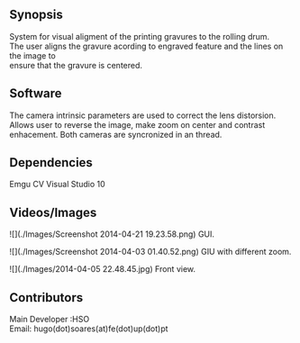 ## Synopsis

System for visual aligment of the printing gravures to the rolling drum.  
The user aligns the gravure acording to engraved feature and the lines on the image to  
ensure that the gravure is centered.

## Software

The camera intrinsic parameters are used to correct the lens distorsion.
Allows user to reverse the image, make zoom on center and contrast enhacement.
Both cameras are syncronized in an thread.

## Dependencies
Emgu CV
Visual Studio 10
 


## Videos/Images

![](./Images/Screenshot 2014-04-21 19.23.58.png)
GUI.  

![](./Images/Screenshot 2014-04-03 01.40.52.png)
GIU with different zoom.  

![](./Images/2014-04-05 22.48.45.jpg)
Front view.  



## Contributors

Main Developer :HSO  
Email: hugo(dot)soares(at)fe(dot)up(dot)pt
